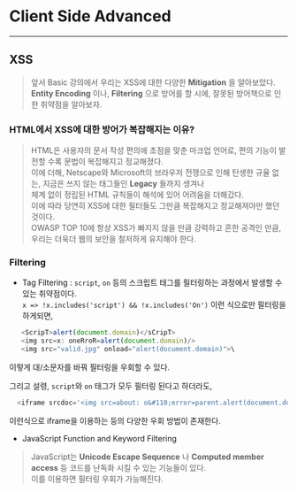 # Client Side Advanced
---
## XSS
> 앞서 Basic 강의에서 우리는 XSS에 대한 다양한 __Mitigation__ 을 알아보았다.  
> __Entity Encoding__ 이나, __Filtering__ 으로 방어를 할 시에, 잘못된 방어책으로 인한 취약점을 알아보자.  
> 
### HTML에서 XSS에 대한 방어가 복잡해지는 이유?
> HTML은 사용자의 문서 작성 편의에 초점을 맞춘 마크업 언어로, 편의 기능이 발전할 수록 문법이 복잡해지고 정교해졌다.  
> 이에 더해, Netscape와 Microsoft의 브라우저 전쟁으로 인해 탄생한 규율 없는, 지금은 쓰지 않는 태그들인 __Legacy__ 들까지 생겨나  
> 체계 없이 정립된 HTML 규칙들이 해석에 있어 어려움을 더해갔다.  
> 이에 따라 당연히 XSS에 대한 필터들도 그만큼 복잡해지고 정교해져야만 했던 것이다.  
> OWASP TOP 10에 항상 XSS가 빠지지 않을 만큼 강력하고 흔한 공격인 만큼, 우리는 더욱더 웹의 보안을 철저하게 유지해야 한다.

### Filtering
- Tag Filtering : `script`, `on` 등의 스크립트 태그를 필터링하는 과정에서 발생할 수 있는 취약점이다.  
`x => !x.includes('script') && !x.includes('On')` 이런 식으로만 필터링을 하게되면,
```javascript
   <ScripT>alert(document.domain)</sCripT>
   <img src=x: oneRroR=alert(document.domain)/>
   <img src="valid.jpg" onload="alert(document.domain)">\
```
 이렇게 대/소문자를 바꿔 필터링을 우회할 수 있다.  
 
 그리고 설령, `script`와 `on` 태그가 모두 필터링 된다고 하더라도,  
 ```javascript
   <iframe srcdoc='<img src=about: o&#110;error=parent.alert(document.domain)>'></iframe>
 ```
 이런식으로 iframe을 이용하는 등의 다양한 우회 방법이 존재한다.  
 - JavaScript Function and Keyword Filtering  
  >JavaScript는 __Unicode Escape Sequence__ 나 __Computed member access__ 등 코드를 난독화 시킬 수 있는 기능들이 있다.  
   이를 이용하면 필터링 우회가 가능해진다.  
 ```javascript
 
